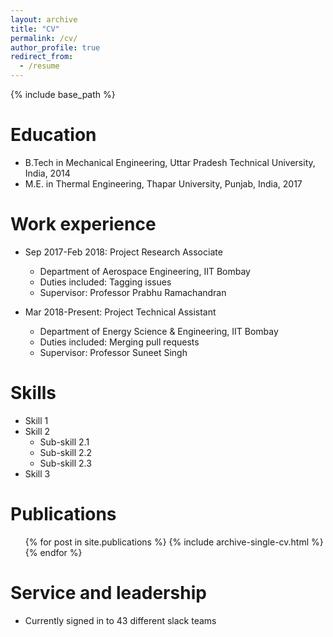 ```yaml
---
layout: archive
title: "CV"
permalink: /cv/
author_profile: true
redirect_from:
  - /resume
---
```


{% include base_path %}

Education
======
* B.Tech in Mechanical Engineering, Uttar Pradesh Technical University, India, 2014
* M.E. in Thermal Engineering, Thapar University, Punjab, India, 2017

Work experience
======
* Sep 2017-Feb 2018: Project Research Associate
  * Department of Aerospace Engineering, IIT Bombay
  * Duties included: Tagging issues
  * Supervisor: Professor Prabhu Ramachandran

* Mar 2018-Present: Project Technical Assistant
  * Department of Energy Science & Engineering, IIT Bombay
  * Duties included: Merging pull requests
  * Supervisor: Professor Suneet Singh
  
Skills
======
* Skill 1
* Skill 2
  * Sub-skill 2.1
  * Sub-skill 2.2
  * Sub-skill 2.3
* Skill 3

Publications
======
  <ul>{% for post in site.publications %}
    {% include archive-single-cv.html %}
  {% endfor %}</ul>
  

Service and leadership
======
* Currently signed in to 43 different slack teams
